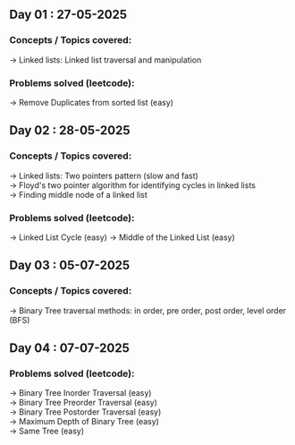 ## Day 01 : 27-05-2025

### Concepts / Topics covered:

-> Linked lists: Linked list traversal and manipulation

### Problems solved (leetcode):

-> Remove Duplicates from sorted list (easy)

## Day 02 : 28-05-2025

### Concepts / Topics covered:

-> Linked lists: Two pointers pattern (slow and fast) <br>
-> Floyd's two pointer algorithm for identifying cycles in linked lists <br>
-> Finding middle node of a linked list

### Problems solved (leetcode):

-> Linked List Cycle (easy)
-> Middle of the Linked List (easy)

## Day 03 : 05-07-2025

### Concepts / Topics covered:

-> Binary Tree traversal methods: in order, pre order, post order, level order (BFS)

## Day 04 : 07-07-2025

### Problems solved (leetcode):

-> Binary Tree Inorder Traversal (easy) <br>
-> Binary Tree Preorder Traversal (easy) <br>
-> Binary Tree Postorder Traversal (easy) <br>
-> Maximum Depth of Binary Tree (easy) <br>
-> Same Tree (easy)

